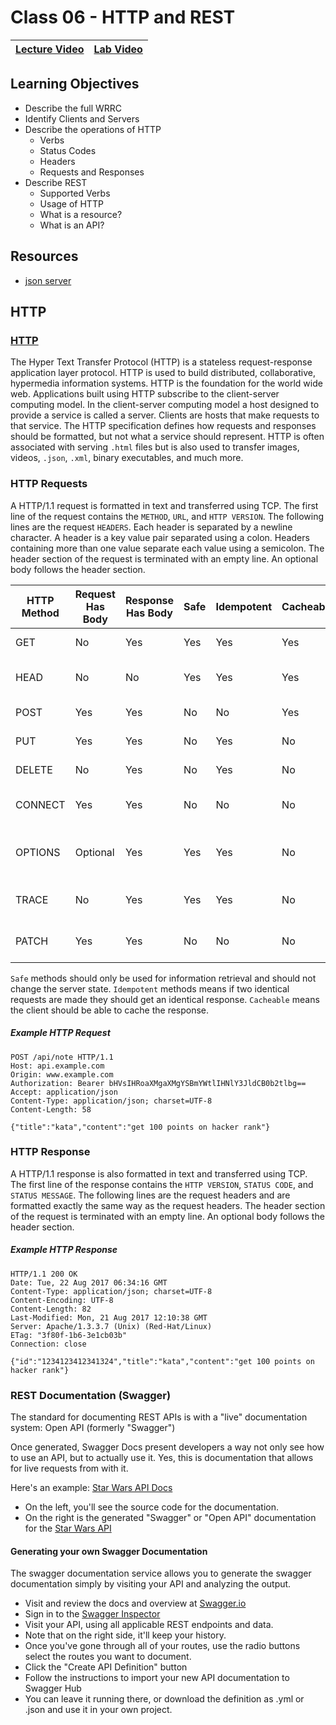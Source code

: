 # Class 06 - HTTP and REST

| [Lecture Video](https://frontrowviews.com/Home/Event/Details/5d8e9099bdb995374c467512) | [Lab Video](https://frontrowviews.com/Home/Event/Details/5d8e9099bdb995374c46752e) |
| -------------------------------------------------------------------------------------- | ---------------------------------------------------------------------------------- |


## Learning Objectives

-   Describe the full WRRC
-   Identify Clients and Servers
-   Describe the operations of HTTP
    -   Verbs
    -   Status Codes
    -   Headers
    -   Requests and Responses
-   Describe REST
    -   Supported Verbs
    -   Usage of HTTP
    -   What is a resource?
    -   What is an API?

## Resources

-   [json server](https://github.com/typicode/json-server)

## HTTP

### [HTTP](https://tools.ietf.org/html/rfc7231)

The Hyper Text Transfer Protocol (HTTP) is a stateless request-response application layer protocol. HTTP is used to build distributed, collaborative, hypermedia information systems. HTTP is the foundation for the world wide web. Applications built using HTTP subscribe to the client-server computing model. In the client-server computing model a host designed to provide a service is called a server. Clients are hosts that make requests to that service. The HTTP specification defines how requests and responses should be formatted, but not what a service should represent. HTTP is often associated with serving `.html` files but is also used to transfer images, videos, `.json`, `.xml`, binary executables, and much more.

### HTTP Requests

A HTTP/1.1 request is formatted in text and transferred using TCP. The first line of the request contains the `METHOD`, `URL`, and `HTTP VERSION`. The following lines are the request `HEADERS`. Each header is separated by a newline character. A header is a key value pair separated using a colon. Headers containing more than one value separate each value using a semicolon. The header section of the request is terminated with an empty line. An optional body follows the header section.

| HTTP Method | Request Has Body | Response Has Body | Safe | Idempotent | Cacheable | Function                            |
| ----------- | ---------------- | ----------------- | ---- | ---------- | --------- | ----------------------------------- |
| GET         | No               | Yes               | Yes  | Yes        | Yes       | Retrieve a resource                 |
| HEAD        | No               | No                | Yes  | Yes        | Yes       | Like GET but headers only           |
| POST        | Yes              | Yes               | No   | No         | Yes       | Create a resource                   |
| PUT         | Yes              | Yes               | No   | Yes        | No        | Update a resource                   |
| DELETE      | No               | Yes               | No   | Yes        | No        | Delete a resource                   |
| CONNECT     | Yes              | Yes               | No   | No         | No        | Create TCP/IP tunnel                |
| OPTIONS     | Optional         | Yes               | Yes  | Yes        | No        | Returns supported methods for a URL |
| TRACE       | No               | Yes               | Yes  | Yes        | No        | Echos retrieved request             |
| PATCH       | Yes              | Yes               | No   | No         | No        | Partial modification of resource    |

`Safe` methods should only be used for information retrieval and should not change the server state.
`Idempotent` methods means if two identical requests are made they should get an identical response.
`Cacheable` means the client should be able to cache the response.

##### Example HTTP Request

```
POST /api/note HTTP/1.1
Host: api.example.com
Origin: www.example.com
Authorization: Bearer bHVsIHRoaXMgaXMgYSBmYWtlIHNlY3JldCB0b2tlbg==
Accept: application/json
Content-Type: application/json; charset=UTF-8
Content-Length: 58

{"title":"kata","content":"get 100 points on hacker rank"}
```

### HTTP Response

A HTTP/1.1 response is also formatted in text and transferred using TCP. The first line of the response contains the `HTTP VERSION`, `STATUS CODE`, and `STATUS MESSAGE`. The following lines are the request headers and are formatted exactly the same way as the request headers. The header section of the request is terminated with an empty line. An optional body follows the header section.

##### Example HTTP Response

```
HTTP/1.1 200 OK
Date: Tue, 22 Aug 2017 06:34:16 GMT
Content-Type: application/json; charset=UTF-8
Content-Encoding: UTF-8
Content-Length: 82
Last-Modified: Mon, 21 Aug 2017 12:10:38 GMT
Server: Apache/1.3.3.7 (Unix) (Red-Hat/Linux)
ETag: "3f80f-1b6-3e1cb03b"
Connection: close

{"id":"1234123412341324","title":"kata","content":"get 100 points on hacker rank"}
```

### REST Documentation (Swagger)

The standard for documenting REST APIs is with a "live" documentation system: Open API (formerly "Swagger")

Once generated, Swagger Docs present developers a way not only see how to use an API, but to actually use it. Yes, this is documentation that allows for live requests from with it.

Here's an example: [Star Wars API Docs](https://app.swaggerhub.com/apis/ahardia/swapi/1.0.0#/)

-   On the left, you'll see the source code for the documentation.
-   On the right is the generated "Swagger" or "Open API" documentation for the [Star Wars API](https://swapi.co/api/people)

#### Generating your own Swagger Documentation

The swagger documentation service allows you to generate the swagger documentation simply by visiting your API and analyzing the output.

-   Visit and review the docs and overview at [Swagger.io](https://swagger.io)
-   Sign in to the [Swagger Inspector](https://inspector.swagger.io/builder)
-   Visit your API, using all applicable REST endpoints and data.
-   Note that on the right side, it'll keep your history.
-   Once you've gone through all of your routes, use the radio buttons select the routes you want to document.
-   Click the "Create API Definition" button
-   Follow the instructions to import your new API documentation to Swagger Hub
-   You can leave it running there, or download the definition as .yml or .json and use it in your own project.
